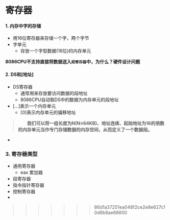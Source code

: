 # 寄存器

#### 1. 内存中字的存储

* 用16位寄存器来存储一个字，两个字节
* 字单元
  * 存放一个字型数据(16位)的内存单元



__8086CPU不支持直接将数据送入`段寄存器`中，为什么？硬件设计问题__

#### 2. DS和[地址]

* DS寄存器
  * 通常用来存放要访问数据的段地址
  * 8086CPU自动取DS中的数据为内存单元的段地址
* [...]表示一个内存单元
  * [0]表示内存单元的偏移地址



>  __&emsp;&emsp;我们可以将一组长度为N(N≤64KB)、地址连续、起始地址为16的倍数的内存单元当作专门存储数据的内存空间，从而定义了一个数据段。__

  * 



### 3.  寄存器类型

* 通用寄存器
  * eax 累加器
* 段寄存器
* 指令指针寄存器
* 控制寄存器
* 
>>>>>>> 86d1a37251ea048f2ce2e8e627c10d8b8ae68600
